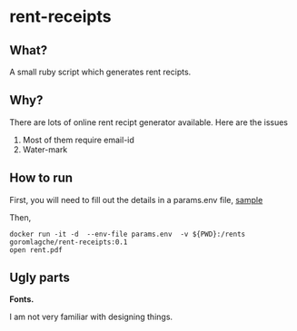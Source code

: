 # rent-receipts

## What?

A small ruby script which generates rent recipts.

## Why?

There are lots of online rent recipt generator available.
Here are the issues
1. Most of them require email-id
2. Water-mark

## How to run

First, you will need to fill out the details in a params.env file, [sample](https://github.com/goromlagche/rent-receipts/blob/master/params.env)

Then,
```
docker run -it -d  --env-file params.env  -v ${PWD}:/rents goromlagche/rent-receipts:0.1
open rent.pdf
```

## Ugly parts

**Fonts.**

I am not very familiar with designing things.
